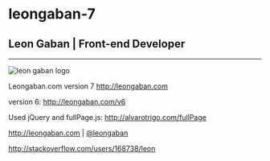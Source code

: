 leongaban-7
===========

## Leon Gaban | Front-end Developer
-----------------------------------

![leon gaban logo](https://raw.github.com/leongaban/leongaban-com/master/leongaban.png)

Leongaban.com version 7 http://leongaban.com

version 6: http://leongaban.com/v6

Used jQuery and fullPage.js: http://alvarotrigo.com/fullPage

http://leongaban.com | [@leongaban](http://twitter.com/leongaban "Follow me on Twitter")

http://stackoverflow.com/users/168738/leon